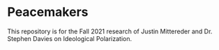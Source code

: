 # Peacemakers
This repository is for the Fall 2021 research of Justin Mittereder and Dr. Stephen Davies on Ideological Polarization. 
